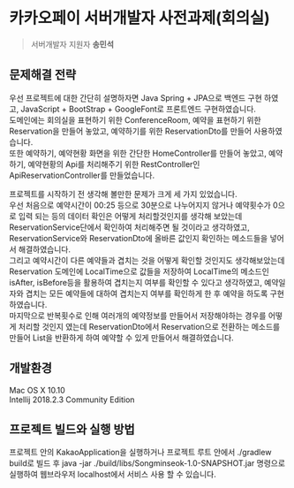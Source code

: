 # 카카오페이 서버개발자 사전과제(회의실) 


> 서버개발자 지원자
> **송민석** 

## 문제해결 전략 
우선 프로젝트에 대한 간단히 설명하자면 Java Spring + JPA으로 백엔드 구현 하였고, JavaScript + BootStrap + GoogleFont로 프론트엔드 구현하였습니다.  
도메인에는 회의실을 표현하기 위한 ConferenceRoom, 예약을 표현하기 위한 Reservation을 만들어 놓았고, 예약하기를 위한 ReservationDto를 만들어 사용하였습니다.  
또한 예약하기, 예약현황 화면을 위한 간단한 HomeController를 만들어 놓았고, 예약하기, 예약현황의 Api를 처리해주기 위한 RestController인 ApiReservationController를 만들었습니다.  

프로젝트를 시작하기 전 생각해 볼만한 문제가 크게 세 가지 있었습니다.  
우선 처음으로 예약시간이 00:25 등으로 30분으로 나누어지지 않거나 예약횟수가 0으로 입력 되는 등의 데이터 확인은 어떻게 처리할것인지를 생각해 보았는데 ReservationService단에서 확인하여 처리해주면 될 것이라고 생각하였고, ReservationService와 ReservationDto에 올바른 값인지 확인하는 메소드들을 넣어서 해결하였습니다.  
그리고 예약시간이 다른 예약들과 겹치는 것을 어떻게 확인할 것인지도 생각해보았는데 Reservation 도메인에 LocalTime으로 값들을 저장하여 LocalTime의 메소드인 isAfter, isBefore등을 활용하여 겹치는지 여부를 확인할 수 있다고 생각하였고, 예약일자와 겹치는 모든 예약들에 대하여 겹치는지 여부를 확인하게 한 후 예약을 하도록 구현하였습니다.  
마지막으로 반복횟수로 인해 여러개의 예약정보를 만들어서 저장해야하는 경우를 어떻게 처리할 것인지 였는데 ReservationDto에서 Reservation으로 전환하는 메소드를 만들어 List<Reservation>을 반환하게 하여 예약할 수 있게 만들어서 해결하였습니다. 

## 개발환경 
Mac OS X 10.10  
Intellij 2018.2.3 Community Edition  

## 프로젝트 빌드와 실행 방법
프로젝트 안의 KakaoApplication을 실행하거나 
프로젝트 루트 안에서 ./gradlew build로 빌드 후 java -jar ./build/libs/Songminseok-1.0-SNAPSHOT.jar 명령으로 실행하여 웹브라우저 localhost에서 서비스 사용 할 수 있습니다. 




